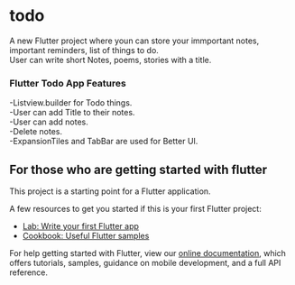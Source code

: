 # todo

A new Flutter project where youn can store your immportant notes, important reminders, list of things to do.<br />
User can write short Notes, poems, stories with a title.

### Flutter Todo App Features
-Listview.builder for Todo things. <br />
-User can add Title to their notes.<br />
-User can add notes.<br />
-Delete notes.<br />
-ExpansionTiles and TabBar are used for Better UI.<br />

## For those who are getting started with flutter

This project is a starting point for a Flutter application.

A few resources to get you started if this is your first Flutter project:

- [Lab: Write your first Flutter app](https://flutter.dev/docs/get-started/codelab)
- [Cookbook: Useful Flutter samples](https://flutter.dev/docs/cookbook)

For help getting started with Flutter, view our
[online documentation](https://flutter.dev/docs), which offers tutorials,
samples, guidance on mobile development, and a full API reference.

